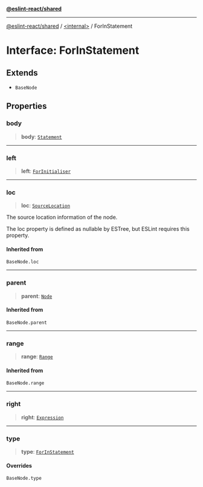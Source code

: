 [**@eslint-react/shared**](../../README.md)

***

[@eslint-react/shared](../../README.md) / [\<internal\>](../README.md) / ForInStatement

# Interface: ForInStatement

## Extends

- `BaseNode`

## Properties

### body

> **body**: [`Statement`](../type-aliases/Statement.md)

***

### left

> **left**: [`ForInitialiser`](../type-aliases/ForInitialiser.md)

***

### loc

> **loc**: [`SourceLocation`](SourceLocation.md)

The source location information of the node.

The loc property is defined as nullable by ESTree, but ESLint requires this property.

#### Inherited from

`BaseNode.loc`

***

### parent

> **parent**: [`Node`](../type-aliases/Node.md)

#### Inherited from

`BaseNode.parent`

***

### range

> **range**: [`Range`](../type-aliases/Range.md)

#### Inherited from

`BaseNode.range`

***

### right

> **right**: [`Expression`](../type-aliases/Expression.md)

***

### type

> **type**: [`ForInStatement`](../README.md#forinstatement)

#### Overrides

`BaseNode.type`
